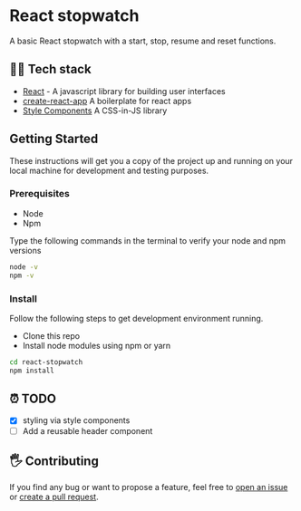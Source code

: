 # React stopwatch

A basic React stopwatch with a start, stop, resume and reset functions.

<!-- Go **[here](https://admiring-cori-0b0a58.netlify.com/)** for live demo. -->

## 👨‍💻 Tech stack

- [React](https://reactjs.org/) - A javascript library for building user interfaces
- [create-react-app](https://github.com/facebook/create-react-app) A boilerplate for react apps
- [Style Components](https://www.styled-components.com/) A CSS-in-JS library

## Getting Started

These instructions will get you a copy of the project up and running on your local machine for development and testing purposes.

### Prerequisites

- Node
- Npm

Type the following commands in the terminal to verify your node and npm versions

```bash
node -v
npm -v
```

### Install

Follow the following steps to get development environment running.

- Clone this repo
- Install node modules using npm or yarn

```bash
cd react-stopwatch
npm install
```

## ⏰ TODO

- [x] styling via style components
- [ ] Add a reusable header component

## 🖐 Contributing

If you find any bug or want to propose a feature, feel free to [open an issue](issues/new) or [create a pull request](pulls).
